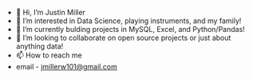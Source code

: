 - 👋 Hi, I’m Justin Miller
- 👀 I’m interested in Data Science, playing instruments, and my family!
- 🌱 I’m currently bulding projects in MySQL, Excel, and Python/Pandas!
- 💞️ I’m looking to collaborate on open source projects or just about anything data!
- 📫 How to reach me 
- email - jmillerw101@gmail.com

<!---
jmillerw101/jmillerw101 is a ✨ special ✨ repository because its `README.md` (this file) appears on your GitHub profile.
You can click the Preview link to take a look at your changes.
--->
